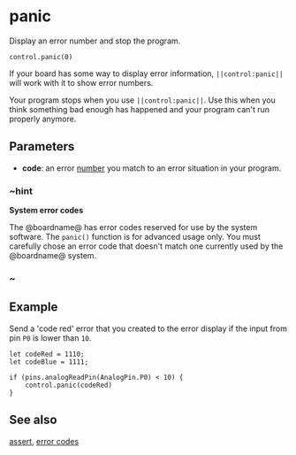 # panic

Display an error number and stop the program.

```sig
control.panic(0)
```

If your board has some way to display error information, `||control:panic||` will work with it to show error numbers.

Your program stops when you use `||control:panic||`. Use this when you think something bad enough has happened and your program can't run properly anymore.

## Parameters

* **code**: an error [number](/types/number) you match to an error situation in your program.

### ~hint

**System error codes**

The @boardname@ has error codes reserved for use by the system software. The ```panic()``` function is for advanced usage only. You must carefully chose an error code that doesn't match one currently used by the @boardname@ system.

### ~

## Example

Send a 'code red' error that you created to the error display if the input from pin `P0` is lower than `10`.

```blocks
let codeRed = 1110;
let codeBlue = 1111;

if (pins.analogReadPin(AnalogPin.P0) < 10) {
    control.panic(codeRed)
}
```

## See also

[assert](/reference/control/assert), [error codes](/device/error-codes)
